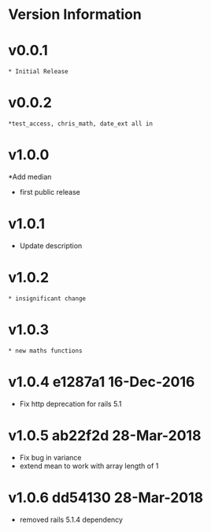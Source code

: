 # Version Information
# v0.0.1
	* Initial Release
# v0.0.2
	*test_access, chris_math, date_ext all in
# v1.0.0
  *Add median
  * first public release
# v1.0.1
  * Update description
# v1.0.2
	* insignificant change
# v1.0.3
	* new maths functions
# v1.0.4 e1287a1 16-Dec-2016
  * Fix http deprecation for rails 5.1
# v1.0.5 ab22f2d 28-Mar-2018
  * Fix bug in variance
  * extend mean to work with array length of 1
# v1.0.6 dd54130 28-Mar-2018
  * removed rails 5.1.4 dependency


